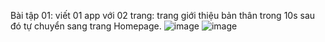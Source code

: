  Bài tập 01: viết 01 app với 02 trang: trang giới thiệu bản thân trong 10s sau đó tự chuyển sang trang Homepage.
![image](https://github.com/user-attachments/assets/368aba4a-fb3a-4f00-bf4b-a50b3c3ee887)
![image](https://github.com/user-attachments/assets/1832971d-d2da-40f5-bc59-3f58e01ced8a)

